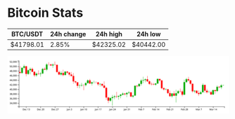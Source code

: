 # Bitcoin Stats

BTC/USDT|24h change|24h high|24h low|
|---|---|---|---|
|$41798.01|2.85%|$42325.02|$40442.00|

<img src="./chart.svg">
